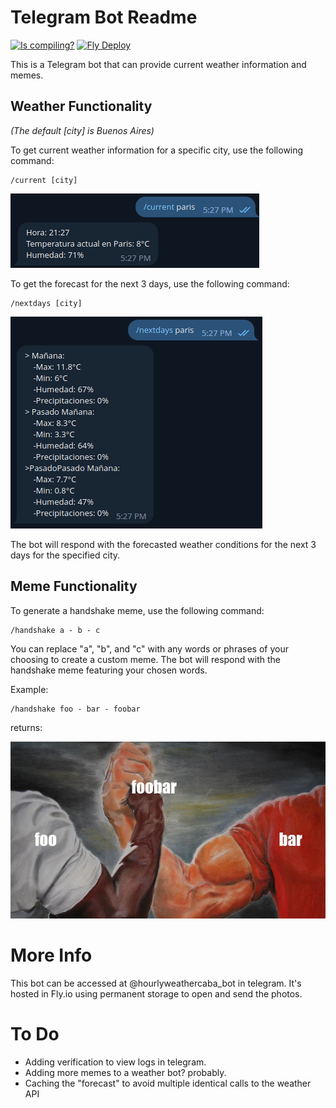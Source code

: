 # Telegram Bot Readme
[![Is compiling?](https://github.com/faculerena/telegrambot/actions/workflows/go.yml/badge.svg)](https://github.com/faculerena/telegrambot/actions/workflows/go.yml)
[![Fly Deploy](https://github.com/faculerena/telegrambot/actions/workflows/deploy.yml/badge.svg)](https://github.com/faculerena/telegrambot/actions/workflows/deploy.yml)

This is a Telegram bot that can provide current weather information and memes.

## Weather Functionality

_(The default [city] is Buenos Aires)_

To get current weather information for a specific city, use the following command:

```
/current [city]
```
![Current](assets/current_paris.png)


To get the forecast for the next 3 days, use the following command:

```
/nextdays [city]
```
![Forecast](assets/forecast_paris.png)

The bot will respond with the forecasted weather conditions for the next 3 days for the specified city.


## Meme Functionality

To generate a handshake meme, use the following command:

```
/handshake a - b - c
```

You can replace "a", "b", and "c" with any words or phrases of your choosing to create a custom meme. The bot will respond with the handshake meme featuring your chosen words.

Example:

```
/handshake foo - bar - foobar
```

returns:

![Handshake](assets/foobar_handshake.jpg)


# More Info

This bot can be accessed at @hourlyweathercaba_bot in telegram. It's hosted in Fly.io using permanent storage to open and send the photos.

# To Do

- Adding verification to view logs in telegram.
- Adding more memes to a weather bot? probably.
- Caching the "forecast" to avoid multiple identical calls to the weather API



